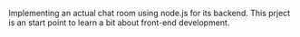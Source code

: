 Implementing an actual chat room using node.js for its backend. This prject is an start point to learn a bit about front-end development.
